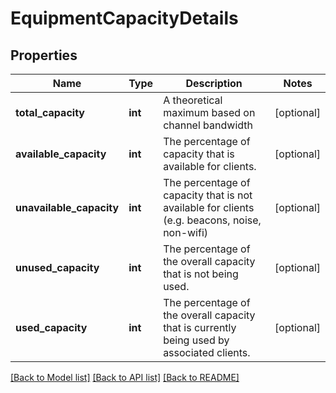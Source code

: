 # EquipmentCapacityDetails

## Properties
Name | Type | Description | Notes
------------ | ------------- | ------------- | -------------
**total_capacity** | **int** | A theoretical maximum based on channel bandwidth | [optional] 
**available_capacity** | **int** | The percentage of capacity that is available for clients. | [optional] 
**unavailable_capacity** | **int** | The percentage of capacity that is not available for clients (e.g. beacons, noise, non-wifi) | [optional] 
**unused_capacity** | **int** | The percentage of the overall capacity that is not being used. | [optional] 
**used_capacity** | **int** | The percentage of the overall capacity that is currently being used by associated clients. | [optional] 

[[Back to Model list]](../README.md#documentation-for-models) [[Back to API list]](../README.md#documentation-for-api-endpoints) [[Back to README]](../README.md)

